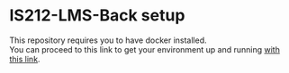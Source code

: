 # IS212-LMS-Back setup
This repository requires you to have docker installed.  
You can proceed to this link to get your environment up and running [with this link](https://hasura.io/docs/latest/graphql/core/getting-started/docker-simple.html#step-2-run-hasura-graphql-engine).